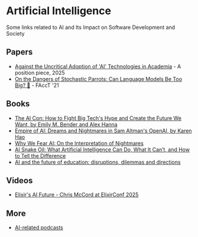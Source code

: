 # Artificial Intelligence


Some links related to AI and Its Impact on Software Development and Society

## Papers

- [Against the Uncritical Adoption of 'AI' Technologies in Academia](https://zenodo.org/records/17065099) - A position piece, 2025
- [On the Dangers of Stochastic Parrots: Can Language Models Be Too Big? 🦜](https://dl.acm.org/doi/abs/10.1145/3442188.3445922) - FAccT '21



## Books

- [The AI Con: How to Fight Big Tech's Hype and Create the Future We Want, by Emily M. Bender and Alex Hanna](https://amzn.to/3JV7Jiu)
- [Empire of AI: Dreams and Nightmares in Sam Altman's OpenAI, by Karen Hao](https://amzn.to/46dXIEw)
- [Why We Fear AI: On the Interpretation of Nightmares](https://amzn.to/4mNCa8N)
- [AI Snake Oil: What Artificial Intelligence Can Do, What It Can’t, and How to Tell the Difference](https://amzn.to/4p9yOhV)
- [AI and the future of education: disruptions, dilemmas and directions](https://unesdoc.unesco.org/ark:/48223/pf0000395236.locale=en)

## Videos

- [Elixir's AI Future - Chris McCord at ElixirConf 2025](https://www.youtube.com/watch?v=6fj2u6Vm42E)

## More

- [AI-related podcasts](./research/ai_podcasts)


